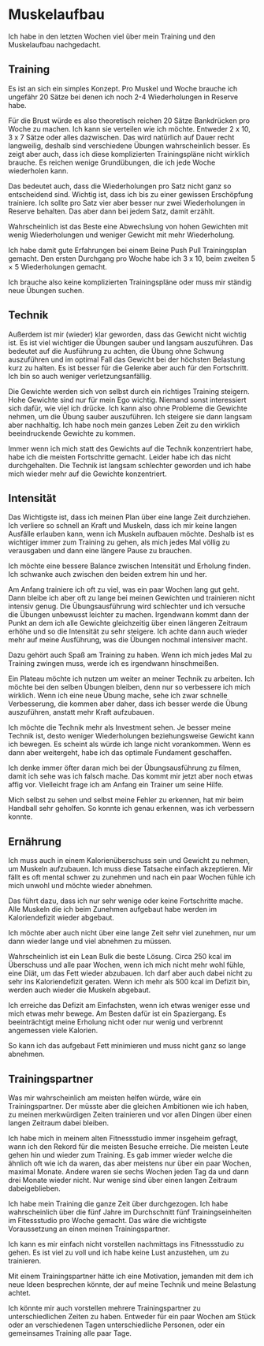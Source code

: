 # Muskelaufbau

Ich habe in den letzten Wochen viel über mein Training und den Muskelaufbau nachgedacht.

## Training

Es ist an sich ein simples Konzept. Pro Muskel und Woche brauche ich ungefähr 20 Sätze bei denen ich noch 2-4 Wiederholungen in Reserve habe.

Für die Brust würde es also theoretisch reichen 20 Sätze Bankdrücken pro Woche zu machen. Ich kann sie verteilen wie ich möchte. Entweder 2 x 10, 3 x 7 Sätze oder alles dazwischen. Das wird natürlich auf Dauer recht langweilig, deshalb sind verschiedene Übungen wahrscheinlich besser. Es zeigt aber auch, dass ich diese komplizierten Trainingspläne nicht wirklich brauche. Es reichen wenige Grundübungen, die ich jede Woche wiederholen kann.

Das bedeutet auch, dass die Wiederholungen pro Satz nicht ganz so entscheidend sind. Wichtig ist, dass ich bis zu einer gewissen Erschöpfung trainiere. Ich sollte pro Satz vier aber besser nur zwei Wiederholungen in Reserve behalten. Das aber dann bei jedem Satz, damit erzählt.

Wahrscheinlich ist das Beste eine Abwechslung von hohen Gewichten mit wenig Wiederholungen und weniger Gewicht mit mehr Wiederholung.

Ich habe damit gute Erfahrungen bei einem Beine Push Pull Trainingsplan gemacht. Den ersten Durchgang pro Woche habe ich 3 x 10, beim zweiten 5 × 5 Wiederholungen gemacht.

Ich brauche also keine komplizierten Trainingspläne oder muss mir ständig neue Übungen suchen.

## Technik

Außerdem ist mir (wieder) klar geworden, dass das Gewicht nicht wichtig ist. Es ist viel wichtiger die Übungen sauber und langsam auszuführen. Das bedeutet auf die Ausführung zu achten, die Übung ohne Schwung auszuführen und im optimal Fall das Gewicht bei der höchsten Belastung kurz zu halten. Es ist besser für die Gelenke aber auch für den Fortschritt. Ich bin so auch weniger verletzungsanfällig.

Die Gewichte werden sich von selbst durch ein richtiges Training steigern. Hohe Gewichte sind nur für mein Ego wichtig. Niemand sonst interessiert sich dafür, wie viel ich drücke. Ich kann also ohne Probleme die Gewichte nehmen, um die Übung sauber auszuführen. Ich steigere sie dann langsam aber nachhaltig. Ich habe noch mein ganzes Leben  Zeit zu den wirklich beeindruckende Gewichte zu kommen.

Immer wenn ich mich statt des Gewichts auf die Technik konzentriert habe, habe ich die meisten Fortschritte gemacht. Leider habe ich das nicht durchgehalten. Die Technik ist langsam schlechter geworden und ich habe mich wieder mehr auf die Gewichte konzentriert.

## Intensität

Das Wichtigste ist, dass ich meinen Plan über eine lange Zeit durchziehen. Ich verliere so schnell an Kraft und Muskeln, dass ich mir keine langen Ausfälle erlauben kann, wenn ich Muskeln aufbauen möchte. Deshalb ist es wichtiger immer zum Training zu gehen, als mich jedes Mal völlig zu verausgaben und dann eine längere Pause zu brauchen.

Ich möchte eine bessere Balance zwischen Intensität und Erholung finden. Ich schwanke auch zwischen den beiden extrem hin und her.

Am Anfang trainiere ich oft zu viel, was ein paar Wochen lang gut geht. Dann bleibe ich aber oft zu lange bei meinen Gewichten und trainieren nicht intensiv genug. Die Übungsausführung wird schlechter und ich versuche die Übungen unbewusst leichter zu machen. Irgendwann kommt dann der Punkt an dem ich alle Gewichte gleichzeitig über einen längeren Zeitraum erhöhe und so die Intensität zu sehr steigere. Ich achte dann auch wieder mehr auf meine Ausführung, was die Übungen nochmal intensiver macht.

Dazu gehört auch Spaß am Training zu haben. Wenn ich mich jedes Mal zu Training zwingen muss, werde ich es irgendwann hinschmeißen.

Ein Plateau möchte ich nutzen um weiter an meiner Technik zu arbeiten. Ich möchte bei den selben Übungen bleiben, denn nur so verbessere ich mich wirklich. Wenn ich eine neue Übung mache, sehe ich zwar schnelle Verbesserung, die kommen aber daher, dass ich besser werde die Übung auszuführen, anstatt mehr Kraft aufzubauen.

Ich möchte die Technik mehr als Investment sehen. Je besser meine Technik ist, desto weniger Wiederholungen beziehungsweise Gewicht kann ich bewegen. Es scheint als würde ich lange nicht vorankommen. Wenn es dann aber weitergeht, habe ich das optimale Fundament geschaffen.

Ich denke immer öfter daran mich bei der Übungsausführung zu filmen, damit ich sehe was ich falsch mache. Das kommt mir jetzt aber noch etwas affig vor. Vielleicht frage ich am Anfang ein Trainer um seine Hilfe.

Mich selbst zu sehen und selbst meine Fehler zu erkennen, hat mir beim Handball sehr geholfen. So konnte ich genau erkennen, was ich verbessern konnte.

## Ernährung

Ich muss auch in einem Kalorienüberschuss sein und Gewicht zu nehmen, um Muskeln aufzubauen. Ich muss diese Tatsache einfach akzeptieren. Mir fällt es oft mental schwer zu zunehmen und nach ein paar Wochen fühle ich mich unwohl und möchte wieder abnehmen.

Das führt dazu, dass ich nur sehr wenige oder keine Fortschritte mache. Alle Muskeln die ich beim Zunehmen aufgebaut habe werden im Kaloriendefizit wieder abgebaut.

Ich möchte aber auch nicht über eine lange Zeit sehr viel zunehmen, nur um dann wieder lange und viel abnehmen zu müssen.

Wahrscheinlich ist ein Lean Bulk die beste Lösung. Circa 250 kcal im Überschuss und alle paar Wochen, wenn ich mich nicht mehr wohl fühle, eine Diät, um das Fett wieder abzubauen. Ich darf aber auch dabei nicht zu sehr ins Kaloriendefizit geraten. Wenn ich mehr als 500 kcal im Defizit bin, werden auch wieder die Muskeln abgebaut.

Ich erreiche das Defizit am Einfachsten, wenn ich etwas weniger esse und mich etwas mehr bewege. Am Besten dafür ist ein Spaziergang. Es beeinträchtigt meine Erholung nicht oder nur wenig und verbrennt angemessen viele Kalorien.

So kann ich das aufgebaut Fett minimieren und muss nicht ganz so lange abnehmen.

## Trainingspartner

Was mir wahrscheinlich am meisten helfen würde, wäre ein Trainingspartner. Der müsste aber die gleichen Ambitionen wie ich haben, zu meinen merkwürdigen Zeiten trainieren und vor allen Dingen über einen langen Zeitraum dabei bleiben.

Ich habe mich in meinem alten Fitnessstudio immer insgeheim gefragt, wann ich den Rekord für die meisten Besuche erreiche. Die meisten Leute gehen hin und wieder zum Training. Es gab immer wieder welche die ähnlich oft wie ich da waren, das aber meistens nur über ein paar Wochen, maximal Monate. Andere waren sie sechs Wochen jeden Tag da und dann drei Monate wieder nicht. Nur wenige sind über einen langen Zeitraum dabeigeblieben.

Ich habe mein Training die ganze Zeit über durchgezogen. Ich habe wahrscheinlich über die fünf Jahre im Durchschnitt fünf Trainingseinheiten im Fitessstudio pro Woche gemacht. Das wäre die wichtigste Voraussetzung an einen meinen Trainingspartner.

Ich kann es mir einfach nicht vorstellen nachmittags ins Fitnessstudio zu gehen. Es ist viel zu voll und ich habe keine Lust anzustehen, um zu trainieren.

Mit einem Trainingspartner hätte ich eine Motivation, jemanden mit dem ich neue Ideen besprechen könnte, der auf meine Technik und meine Belastung achtet.

Ich könnte mir auch vorstellen mehrere Trainingspartner zu unterschiedlichen Zeiten zu haben. Entweder für ein paar Wochen am Stück oder an verschiedenen Tagen unterschiedliche Personen, oder ein gemeinsames Training alle paar Tage.
